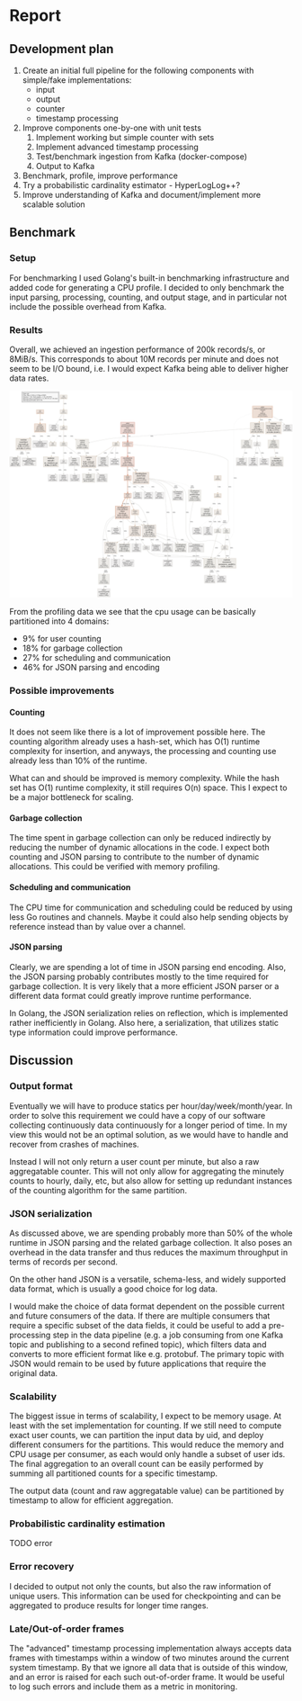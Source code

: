 # Report

## Development plan

1) Create an initial full pipeline for the following components with simple/fake implementations:
    - input
    - output
    - counter
    - timestamp processing
2) Improve components one-by-one with unit tests
    1) Implement working but simple counter with sets
    2) Implement advanced timestamp processing
    3) Test/benchmark ingestion from Kafka (docker-compose)
    4) Output to Kafka
3) Benchmark, profile, improve performance
4) Try a probabilistic cardinality estimator - HyperLogLog++?   
5) Improve understanding of Kafka and document/implement more scalable solution


## Benchmark

### Setup

For benchmarking I used Golang's built-in benchmarking infrastructure and added code for generating
a CPU profile. I decided to only benchmark the input parsing, processing, counting, and output stage,
and in particular not include the possible overhead from Kafka.

### Results

Overall, we achieved an ingestion performance of 200k records/s, or 8MiB/s. This corresponds to about 10M records
per minute and does not seem to be I/O bound, i.e. I would expect Kafka being able to deliver higher data rates.

![ggprof graph](./profile.svg)

From the profiling data we see that the cpu usage can be basically partitioned into 4 domains:

* 9% for user counting
* 18% for garbage collection
* 27% for scheduling and communication
* 46% for JSON parsing and encoding

### Possible improvements

#### Counting
It does not seem like there is a lot of improvement possible here. The counting algorithm already
uses a hash-set, which has O(1) runtime complexity for insertion, and anyways, the processing and
counting use already less than 10% of the runtime.

What can and should be improved is memory complexity. While the hash set has O(1) runtime
complexity, it still requires O(n) space. This I expect to be a major bottleneck for scaling.

#### Garbage collection
The time spent in garbage collection can only be reduced indirectly by reducing the number of
dynamic allocations in the code. I expect both counting and JSON parsing to contribute to the
number of dynamic allocations. This could be verified with memory profiling.

#### Scheduling and communication
The CPU time for communication and scheduling could be reduced by using less Go routines and channels.
Maybe it could also help sending objects by reference instead than by value over a channel.

#### JSON parsing
Clearly, we are spending a lot of time in JSON parsing end encoding. Also, the JSON parsing
probably contributes mostly to the time required for garbage collection. It is very likely that
a more efficient JSON parser or a different data format could greatly improve runtime performance.

In Golang, the JSON serialization relies on reflection, which is implemented rather inefficiently
in Golang. Also here, a serialization, that utilizes static type information could improve
performance.


## Discussion

### Output format
Eventually we will have to produce statics per hour/day/week/month/year.
In order to solve this requirement we could have a copy of our software collecting continuously data continuously for a
longer period of time. In my view this would not be an optimal solution, as we would have to handle and recover from crashes
of machines.

Instead I will not only return a user count per minute, but also a raw aggregatable counter. This will not only allow
for aggregating the minutely counts to hourly, daily, etc, but also allow for setting up redundant instances of the
counting algorithm for the same partition. 

### JSON serialization
As discussed above, we are spending probably more than 50% of the whole runtime in JSON parsing and the related garbage
collection. It also poses an overhead in the data transfer and thus reduces the maximum throughput in terms of
records per second.

On the other hand JSON is a versatile, schema-less, and widely supported data format, which is usually a good choice
for log data.

I would make the choice of data format dependent on the possible current and future consumers of the data.
If there are multiple consumers that require a specific subset of the data fields, it could be
useful to add a pre-processing step in the data pipeline (e.g. a job consuming from one Kafka topic
and publishing to a second refined topic), which filters data and converts to more efficient format like
e.g. protobuf. The primary topic with JSON would remain to be used by future applications that
require the original data.

### Scalability
The biggest issue in terms of scalability, I expect to be memory usage. At least with the set
implementation for counting. If we still need to compute exact user counts, we can partition
the input data by uid, and deploy different consumers for the partitions. This would reduce the
memory and CPU usage per consumer, as each would only handle a subset of user ids. The final aggregation
to an overall count can be easily performed by summing all partitioned counts for a specific timestamp.

The output data (count and raw aggregatable value) can be partitioned by timestamp to allow
for efficient aggregation.

### Probabilistic cardinality estimation
TODO error

### Error recovery
I decided to output not only the counts, but also the raw information of unique users. This
information can be used for checkpointing and can be aggregated to produce results for longer
time ranges.

### Late/Out-of-order frames
The "advanced" timestamp processing implementation always accepts data frames with timestamps
within a window of two minutes around the current system timestamp. By that we ignore all data
that is outside of this window, and an error is raised for each such out-of-order frame.
It would be useful to log such errors and include them as a metric in monitoring.
 